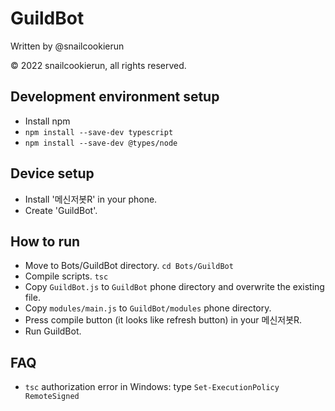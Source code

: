 # GuildBot

Written by @snailcookierun

© 2022 snailcookierun, all rights reserved.

## Development environment setup
- Install npm
- `npm install --save-dev typescript`
- `npm install --save-dev @types/node`

## Device setup
- Install '메신저봇R' in your phone.
- Create 'GuildBot'.

## How to run
- Move to Bots/GuildBot directory. `cd Bots/GuildBot`
- Compile scripts. `tsc`
- Copy `GuildBot.js` to `GuildBot` phone directory and overwrite the existing file.
- Copy `modules/main.js` to `GuildBot/modules` phone directory.
- Press compile button (it looks like refresh button) in your 메신저봇R.
- Run GuildBot.

## FAQ
- `tsc` authorization error in Windows: type `Set-ExecutionPolicy RemoteSigned`
